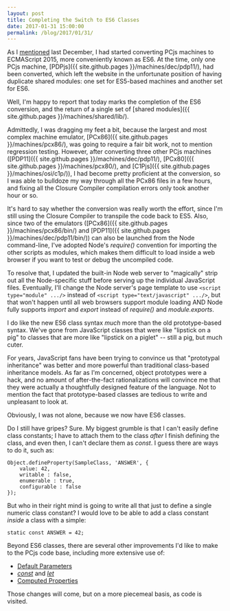 ```yaml
---
layout: post
title: Completing the Switch to ES6 Classes
date: 2017-01-31 15:00:00
permalink: /blog/2017/01/31/
---
```


As I [mentioned](/blog/2016/12/30/) last December, I had started converting PCjs machines to ECMAScript 2015, more
conveniently known as ES6.  At the time, only one PCjs machine, [PDPjs]({{ site.github.pages }}/machines/dec/pdp11/),
had been converted, which left the website in the unfortunate position of having duplicate shared modules: one set
for ES5-based machines and another set for ES6.

Well, I'm happy to report that today marks the completion of the ES6 conversion, and the return of a single set of
[shared modules]({{ site.github.pages }}/machines/shared/lib/).

Admittedly, I was dragging my feet a bit, because the largest and most complex machine emulator,
[PCx86]({{ site.github.pages }}/machines/pcx86/), was going to require a fair bit work, not to mention regression testing.
However, after converting three other PCjs machines ([PDP11]({{ site.github.pages }}/machines/dec/pdp11/),
[PCx80]({{ site.github.pages }}/machines/pcx80/), and [C1Pjs]({{ site.github.pages }}/machines/osi/c1p/)), I had become
pretty proficient at the conversion, so I was able to bulldoze my way through all the PCx86 files in a few hours,
and fixing all the Closure Compiler compilation errors only took another hour or so.

It's hard to say whether the conversion was really worth the effort, since I'm still using the Closure Compiler to
transpile the code back to ES5.  Also, since two of the emulators ([PCx86]({{ site.github.pages }}/machines/pcx86/bin/)
and [PDP11]({{ site.github.pages }}/machines/dec/pdp11/bin/)) can also be launched from the Node command-line,
I've adopted Node's *require()* convention for importing the other scripts as modules, which makes them difficult to load
inside a web browser if you want to test or debug the uncompiled code.

To resolve that, I updated the built-in Node web server to "magically" strip out all the Node-specific stuff before
serving up the individual JavaScript files.  Eventually, I'll change the Node server's page template to use
`<script type="module" .../>` instead of `<script type="text/javascript" .../>`, but that won't happen until all
web browsers support module loading AND Node fully supports *import* and *export* instead of *require()* and
*module.exports*.

I do like the new ES6 class syntax *much* more than the old prototype-based syntax.  We've gone from JavaScript classes
that were like "lipstick on a pig" to classes that are more like "lipstick on a piglet" -- still a pig, but much cuter.

For years, JavaScript fans have been trying to convince us that "prototypal inheritance" was better and more powerful
than traditional class-based inheritance models.  As far as I'm concerned, object prototypes were a hack, and no amount
of after-the-fact rationalizations will convince me that they were actually a thoughtfully designed feature of the
language.  Not to mention the fact that prototype-based classes are tedious to write and unpleasant to look at.

Obviously, I was not alone, because we now have ES6 classes.

Do I still have gripes?  Sure.  My biggest grumble is that I can't easily define class constants; I have to attach them
to the class *after* I finish defining the class, and even then, I can't declare them as *const*.  I guess there are
ways to do it, such as:

	Object.defineProperty(SampleClass, 'ANSWER', {
		value: 42,
		writable : false,
		enumerable : true,
		configurable : false
	});

But who in their right mind is going to write all that just to define a single numeric class constant?  I would love to
be able to add a class constant *inside* a class with a simple: 

	static const ANSWER = 42;

Beyond ES6 classes, there are several other improvements I'd like to make to the PCjs code base, including more
extensive use of:

- [Default Parameters](https://developer.mozilla.org/en-US/docs/Web/JavaScript/Reference/Functions/Default_parameters)
- *[const](https://developer.mozilla.org/en-US/docs/Web/JavaScript/Reference/Statements/const)* and *[let](https://developer.mozilla.org/en-US/docs/Web/JavaScript/Reference/Statements/let)*
- [Computed Properties](https://developer.mozilla.org/en-US/docs/Web/JavaScript/Reference/Operators/Object_initializer#Computed_property_names)

Those changes will come, but on a more piecemeal basis, as code is visited.
